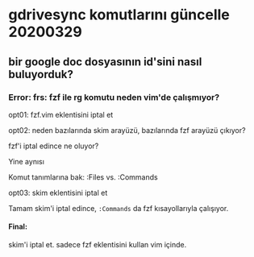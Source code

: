
# gdrivesync komutlarını güncelle 20200329 

## bir google doc dosyasının id'sini nasıl buluyorduk?

### Error: frs: fzf ile rg komutu neden vim'de çalışmıyor? 

opt01: fzf.vim eklentisini iptal et

opt02: neden bazılarında skim arayüzü, bazılarında fzf arayüzü çıkıyor?

fzf'i iptal edince ne oluyor?

Yine aynısı

Komut tanımlarına bak: :Files vs. :Commands

opt03: skim eklentisini iptal et

Tamam skim'i iptal edince, `:Commands` da fzf kısayollarıyla çalışıyor. 

#### Final:

skim'i iptal et. sadece fzf eklentisini kullan vim içinde.

